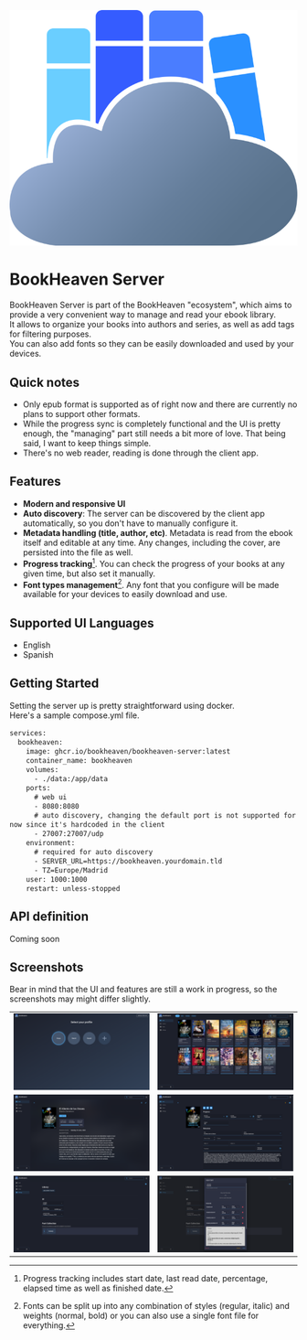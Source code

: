 <p align="center">
  <img src="wwwroot/img/logo.svg" alt="" />
</p>

# BookHeaven Server
BookHeaven Server is part of the BookHeaven "ecosystem", which aims to provide a very convenient way to manage and read your ebook library.</br>
It allows to organize your books into authors and series, as well as add tags for filtering purposes.</br>
You can also add fonts so they can be easily downloaded and used by your devices.

## Quick notes
- Only epub format is supported as of right now and there are currently no plans to support other formats.
- While the progress sync is completely functional and the UI is pretty enough, the "managing" part still needs a bit more of love. That being said, I want to keep things simple.
- There's no web reader, reading is done through the client app.

## Features
- **Modern and responsive UI**
- **Auto discovery**: The server can be discovered by the client app automatically, so you don't have to manually configure it.
- **Metadata handling (title, author, etc)**. Metadata is read from the ebook itself and editable at any time. Any changes, including the cover, are persisted into the file as well.
- **Progress tracking**[^1]. You can check the progress of your books at any given time, but also set it manually.
- **Font types management**[^2]. Any font that you configure will be made available for your devices to easily download and use.

[^1]: Progress tracking includes start date, last read date, percentage, elapsed time as well as finished date.
[^2]: Fonts can be split up into any combination of styles (regular, italic) and weights (normal, bold) or you can also use a single font file for everything.

## Supported UI Languages
- English
- Spanish

## Getting Started
Setting the server up is pretty straightforward using docker.<br/>
Here's a sample compose.yml file.

```
services:
  bookheaven:
    image: ghcr.io/bookheaven/bookheaven-server:latest
    container_name: bookheaven
    volumes:
      - ./data:/app/data
    ports:
      # web ui
      - 8080:8080
      # auto discovery, changing the default port is not supported for now since it's hardcoded in the client
      - 27007:27007/udp
    environment:
      # required for auto discovery
      - SERVER_URL=https://bookheaven.yourdomain.tld
      - TZ=Europe/Madrid
    user: 1000:1000
    restart: unless-stopped
```

## API definition
Coming soon

## Screenshots
Bear in mind that the UI and features are still a work in progress, so the screenshots may might differ slightly.
<table>
    <tr>
        <td>
            <img src="screenshots/profiles.png" alt="Profiles" />
        </td>
        <td>
            <img src="screenshots/shelf.png" alt="Shelf" />
        </td>
    </tr>
    <tr>
        <td>
            <img src="screenshots/book.png" alt="Book page" />
        </td>
        <td>
            <img src="screenshots/book_edit.png" alt="Book editing" />
        </td>
    </tr>
    <tr>
        <td>
            <img src="screenshots/settings.png" alt="Settings" />
        </td>
        <td>
            <img src="screenshots/settings_font.png" alt="Font management" />
        </td>
    </tr>
</table>